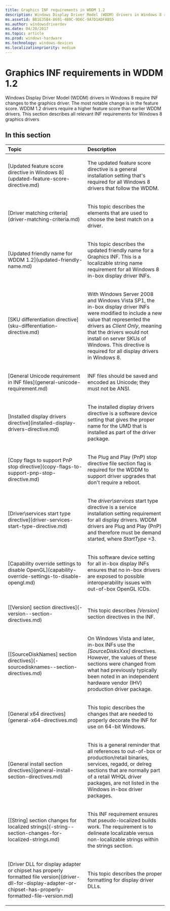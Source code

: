 ```yaml
---
title: Graphics INF requirements in WDDM 1.2
description: Windows Display Driver Model (WDDM) drivers in Windows 8 require INF changes to the graphics driver.
ms.assetid: BB1E35B4-8691-4B0C-9D6C-9A7D1ADFAB55
ms.author: windowsdriverdev
ms.date: 04/20/2017
ms.topic: article
ms.prod: windows-hardware
ms.technology: windows-devices
ms.localizationpriority: medium
---
```


# Graphics INF requirements in WDDM 1.2


Windows Display Driver Model (WDDM) drivers in Windows 8 require INF changes to the graphics driver. The most notable change is in the feature score. WDDM 1.2 drivers require a higher feature score than earlier WDDM drivers. This section describes all relevant INF requirements for Windows 8 graphics drivers

## <span id="in_this_section"></span>In this section


<table>
<colgroup>
<col width="50%" />
<col width="50%" />
</colgroup>
<thead>
<tr class="header">
<th align="left">Topic</th>
<th align="left">Description</th>
</tr>
</thead>
<tbody>
<tr class="odd">
<td align="left"><p>[Updated feature score directive in Windows 8](updated-feature-score-directive.md)</p></td>
<td align="left"><p>The updated feature score directive is a general installation setting that's required for all Windows 8 drivers that follow the WDDM.</p></td>
</tr>
<tr class="even">
<td align="left"><p>[Driver matching criteria](driver-matching-criteria.md)</p></td>
<td align="left"><p>This topic describes the elements that are used to choose the best match on a driver.</p></td>
</tr>
<tr class="odd">
<td align="left"><p>[Updated friendly name for WDDM 1.2](updated-friendly-name.md)</p></td>
<td align="left"><p>This topic describes the updated friendly name for a Graphics INF. This is a localizable string name requirement for all Windows 8 in-box display driver INFs.</p></td>
</tr>
<tr class="even">
<td align="left"><p>[SKU differentiation directive](sku-differentiation-directive.md)</p></td>
<td align="left"><p>With Windows Server 2008 and Windows Vista SP1, the in-box display driver INFs were modified to include a new value that represented the drivers as <em>Client Only</em>, meaning that the drivers would not install on server SKUs of Windows. This directive is required for all display drivers in Windows 8.</p></td>
</tr>
<tr class="odd">
<td align="left"><p>[General Unicode requirement in INF files](general-unicode-requirement.md)</p></td>
<td align="left"><p>INF files should be saved and encoded as Unicode; they must not be ANSI.</p></td>
</tr>
<tr class="even">
<td align="left"><p>[Installed display drivers directive](installed-display-drivers-directive.md)</p></td>
<td align="left"><p>The installed display drivers directive is a software device setting that gives the proper name for the UMD that is installed as part of the driver package.</p></td>
</tr>
<tr class="odd">
<td align="left"><p>[Copy flags to support PnP stop directive](copy-flags-to-support-pnp-stop-directive.md)</p></td>
<td align="left"><p>The Plug and Play (PnP) stop directive file section flag is required for the WDDM to support driver upgrades that don't require a reboot.</p></td>
</tr>
<tr class="even">
<td align="left"><p>[Driver\services start type directive](driver-services-start-type-directive.md)</p></td>
<td align="left"><p>The <em>driver\services</em> start type directive is a service installation setting requirement for all display drivers. WDDM drivers are Plug and Play (PnP) and therefore must be demand started, where <em>StartType</em> =3.</p></td>
</tr>
<tr class="odd">
<td align="left"><p>[Capability override settings to disable OpenGL](capability-override-settings-to-disable-opengl.md)</p></td>
<td align="left"><p>This software device setting for all in-box display INFs ensures that no in-box drivers are exposed to possible interoperability issues with out-of-box OpenGL ICDs.</p></td>
</tr>
<tr class="even">
<td align="left"><p>[[Version] section directives](-version--section-directives.md)</p></td>
<td align="left"><p>This topic describes <em>[Version]</em> section directives in the INF.</p></td>
</tr>
<tr class="odd">
<td align="left"><p>[[SourceDiskNames] section directives](-sourcedisknames--section-directives.md)</p></td>
<td align="left"><p>On Windows Vista and later, in-box INFs use the <em>[SourceDisksXxx]</em> directives. However, the values of these sections were changed from what had previously typically been noted in an independent hardware vendor (IHV) production driver package.</p></td>
</tr>
<tr class="even">
<td align="left"><p>[General x64 directives](general-x64-directives.md)</p></td>
<td align="left"><p>This topic describes the changes that are needed to properly decorate the INF for use on 64-bit Windows.</p></td>
</tr>
<tr class="odd">
<td align="left"><p>[General install section directives](general-install-section-directives.md)</p></td>
<td align="left"><p>This is a general reminder that all references to out-of-box or production/retail binaries, services, regadd, or delreg sections that are normally part of a retail WHQL driver packages, are not listed in the Windows in-box driver packages.</p></td>
</tr>
<tr class="even">
<td align="left"><p>[[String] section changes for localized strings](-string--section-changes-for-localized-strings.md)</p></td>
<td align="left"><p>This INF requirement ensures that pseudo-localized builds work. The requirement is to delineate localizable versus non-localizable strings within the strings section.</p></td>
</tr>
<tr class="odd">
<td align="left"><p>[Driver DLL for display adapter or chipset has properly formatted file version](driver-dll-for-display-adapter-or-chipset-has-properly-formatted-file-version.md)</p></td>
<td align="left"><p>This topic describes the proper formatting for display driver DLLs.</p></td>
</tr>
</tbody>
</table>

 

 

 





